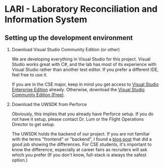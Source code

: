 <h1>LARI - Laboratory Reconciliation and Information System</h1>
<h2>Setting up the development environment</h2>
    <ol>
        <li>Download Visual Studio Community Edition (or other)</li>
            <p>We are developing everything in Visual Studio for this project. Visual Studio works great with C#, and the lab has most of its experience with Visual Studio rather than another text editor. If you prefer a different IDE, feel free to use it.
            <p>If you are in the CSE major, keep in mind you get access to <a href="https://www.cs.washington.edu/lab/software">Visual Studio Enterprise Edition</a> already. Otherwise, download the <a href="https://visualstudio.microsoft.com/vs/community/">Visual Studio Community Edition (Free)</a>.
        <li>Download the UWSDK from Perforce</li>
            <p>Obviously, this implies that you already have Perforce setup. If you do not have it setup, please contact Dr. Lum or the Flight Operations Director to get setup.
            <p>The UWSDK holds the backend of our project. If you are not familiar with the terms "frontend" or "backend", I found a <a href="https://www.coursereport.com/blog/front-end-development-vs-back-end-development-where-to-start">blog post</a> that did a good job showing the differences. For CSE students, it's important to know the difference, especially at career fairs as recruiters will ask which you prefer (If you don't know, full-stack is always the safest option.)
    </ol>